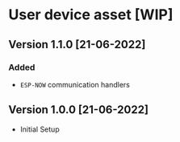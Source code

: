 # User device asset [WIP]

## Version 1.1.0 [21-06-2022]
### Added
- `ESP-NOW` communication handlers

## Version 1.0.0 [21-06-2022]
- Initial Setup